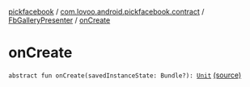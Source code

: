 [pickfacebook](../../index.md) / [com.lovoo.android.pickfacebook.contract](../index.md) / [FbGalleryPresenter](index.md) / [onCreate](./on-create.md)

# onCreate

`abstract fun onCreate(savedInstanceState: Bundle?): `[`Unit`](https://kotlinlang.org/api/latest/jvm/stdlib/kotlin/-unit/index.html) [(source)](https://github.com/lovoo/android-pickpic/blob/master/pickfacebook/pickfacebook/src/main/kotlin/com/lovoo/android/pickfacebook/contract/FbGalleryPresenter.kt#L31)